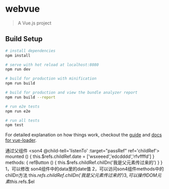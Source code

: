 # webvue

> A Vue.js project

## Build Setup

``` bash
# install dependencies
npm install

# serve with hot reload at localhost:8080
npm run dev

# build for production with minification
npm run build

# build for production and view the bundle analyzer report
npm run build --report

# run e2e tests
npm run e2e

# run all tests
npm test
```

For detailed explanation on how things work, checkout the [guide](http://vuejs-templates.github.io/webpack/) and [docs for vue-loader](http://vuejs.github.io/vue-loader).




通过父组件
<son4 @child-tell='listenTo' :target="passRef" ref='childRef'></son4>
   mounted () {
    this.$refs.childRef.date = ['wsxeeed','edcdddd','rfvffffd']
  }
   methods: {
    refButton () {
      this.$refs.childRef.chilDn('我是父元素传过来的')
    }
   }
  1，可以修改 son4组件中的data里的date值
  2，可以访问son4组件methods中的chilDn方法     this.$refs.childRef.chilDn ('我是父元素传过来的')
  3, 可以操作DOM元素this.$refs.$el

